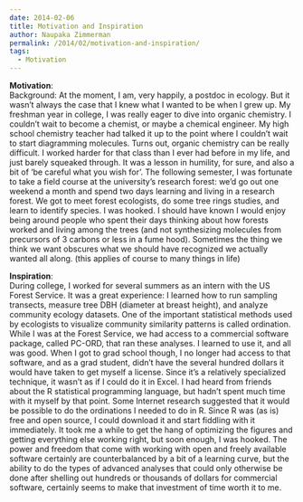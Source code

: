 ```yaml
---
date: 2014-02-06
title: Motivation and Inspiration
author: Naupaka Zimmerman
permalink: /2014/02/motivation-and-inspiration/
tags:
  - Motivation
---
```

**Motivation**:  
Background: At the moment, I am, very happily, a postdoc in ecology. But it wasn&#8217;t always the case that I knew what I wanted to be when I grew up. My freshman year in college, I was really eager to dive into organic chemistry. I couldn&#8217;t wait to become a chemist, or maybe a chemical engineer. My high school chemistry teacher had talked it up to the point where I couldn&#8217;t wait to start diagramming molecules. Turns out, organic chemistry can be really difficult. I worked harder for that class than I ever had before in my life, and just barely squeaked through. It was a lesson in humility, for sure, and also a bit of &#8216;be careful what you wish for&#8217;. The following semester, I was fortunate to take a field course at the university&#8217;s research forest: we&#8217;d go out one weekend a month and spend two days learning and living in a research forest. We got to meet forest ecologists, do some tree rings studies, and learn to identify species. I was hooked. I should have known I would enjoy being around people who spent their days thinking about how forests worked and living among the trees (and not synthesizing molecules from precursors of 3 carbons or less in a fume hood). Sometimes the thing we think we want obscures what we should have recognized we actually wanted all along. (this applies of course to many things in life)

**Inspiration**:  
During college, I worked for several summers as an intern with the US Forest Service. It was a great experience: I learned how to run sampling transects, measure tree DBH (diameter at breast height), and analyze community ecology datasets. One of the important statistical methods used by ecologists to visualize community similarity patterns is called ordination. While I was at the Forest Service, we had access to a commercial software package, called PC-ORD, that ran these analyses. I learned to use it, and all was good. When I got to grad school though, I no longer had access to that software, and as a grad student, didn&#8217;t have the several hundred dollars it would have taken to get myself a license. Since it&#8217;s a relatively specialized technique, it wasn&#8217;t as if I could do it in Excel. I had heard from friends about the R statistical programming language, but hadn&#8217;t spent much time with it myself by that point. Some Internet research suggested that it would be possible to do the ordinations I needed to do in R. Since R was (as is) free and open source, I could download it and start fiddling with it immediately. It took me a while to get the hang of optimizing the figures and getting everything else working right, but soon enough, I was hooked. The power and freedom that come with working with open and freely available software certainly are counterbalanced by a bit of a learning curve, but the ability to do the types of advanced analyses that could only otherwise be done after shelling out hundreds or thousands of dollars for commercial software, certainly seems to make that investment of time worth it to me.
